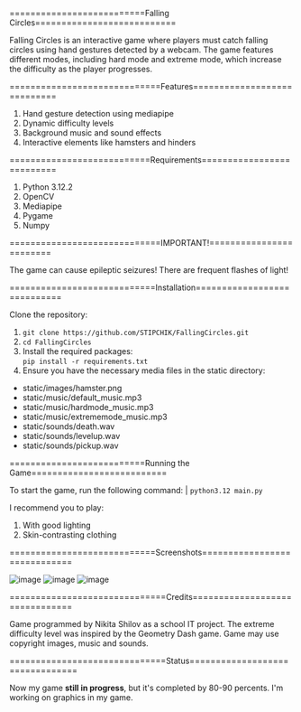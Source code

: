 ==========================Falling Circles===========================

Falling Circles is an interactive game where players must catch falling circles using hand gestures detected by a webcam. 
The game features different modes, including hard mode and extreme mode, which increase the difficulty as the player progresses.  

=============================Features============================

1. Hand gesture detection using mediapipe
2. Dynamic difficulty levels
3. Background music and sound effects
4. Interactive elements like hamsters and hinders
   
===========================Requirements==========================

1. Python 3.12.2
2. OpenCV
3. Mediapipe
4. Pygame
5. Numpy

=============================IMPORTANT!========================

The game can cause epileptic seizures!
There are frequent flashes of light!

============================Installation============================

Clone the repository:  

1. ```git clone https://github.com/STIPCHIK/FallingCircles.git```
2. ```cd FallingCircles```
3. Install the required packages:  
   ```pip install -r requirements.txt```
4. Ensure you have the necessary media files in the static directory:  
*  static/images/hamster.png
*  static/music/default_music.mp3
*  static/music/hardmode_music.mp3
*  static/music/extrememode_music.mp3
*  static/sounds/death.wav
*  static/sounds/levelup.wav
*  static/sounds/pickup.wav
  
==========================Running the Game==========================

To start the game, run the following command:
|  ```python3.12 main.py```

I recommend you to play:
1. With good lighting
2. Skin-contrasting clothing

============================Screenshots=============================

![image](static/screenshots/NM.png)
![image](static/screenshots/HM.png)
![image](static/screenshots/EM.png)

==============================Credits===============================

Game programmed by Nikita Shilov as a school IT project.
The extreme difficulty level was inspired by the Geometry Dash game.
Game may use copyright images, music and sounds.

==============================Status================================

Now my game **still in progress**, but it's completed by 80-90 percents. I'm working on graphics in my game.
